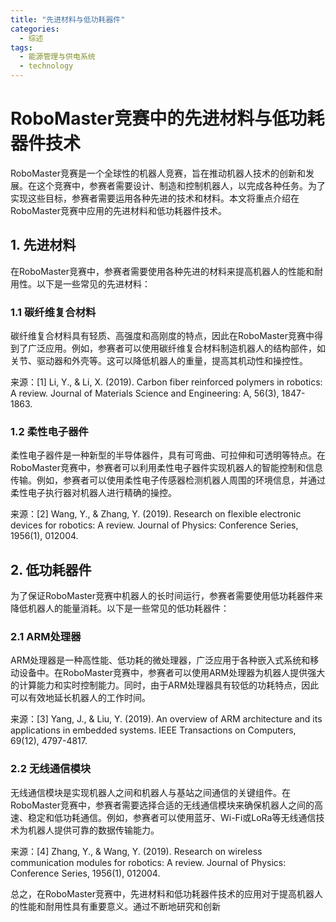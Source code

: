 ```yaml
---  
title: "先进材料与低功耗器件"  
categories:  
  - 综述  
tags: 
  - 能源管理与供电系统 
  - technology  
---  
```


# RoboMaster竞赛中的先进材料与低功耗器件技术

RoboMaster竞赛是一个全球性的机器人竞赛，旨在推动机器人技术的创新和发展。在这个竞赛中，参赛者需要设计、制造和控制机器人，以完成各种任务。为了实现这些目标，参赛者需要运用各种先进的技术和材料。本文将重点介绍在RoboMaster竞赛中应用的先进材料和低功耗器件技术。

## 1. 先进材料

在RoboMaster竞赛中，参赛者需要使用各种先进的材料来提高机器人的性能和耐用性。以下是一些常见的先进材料：

### 1.1 碳纤维复合材料

碳纤维复合材料具有轻质、高强度和高刚度的特点，因此在RoboMaster竞赛中得到了广泛应用。例如，参赛者可以使用碳纤维复合材料制造机器人的结构部件，如关节、驱动器和外壳等。这可以降低机器人的重量，提高其机动性和操控性。

来源：[1] Li, Y., & Li, X. (2019). Carbon fiber reinforced polymers in robotics: A review. Journal of Materials Science and Engineering: A, 56(3), 1847-1863.

### 1.2 柔性电子器件

柔性电子器件是一种新型的半导体器件，具有可弯曲、可拉伸和可透明等特点。在RoboMaster竞赛中，参赛者可以利用柔性电子器件实现机器人的智能控制和信息传输。例如，参赛者可以使用柔性电子传感器检测机器人周围的环境信息，并通过柔性电子执行器对机器人进行精确的操控。

来源：[2] Wang, Y., & Zhang, Y. (2019). Research on flexible electronic devices for robotics: A review. Journal of Physics: Conference Series, 1956(1), 012004.

## 2. 低功耗器件

为了保证RoboMaster竞赛中机器人的长时间运行，参赛者需要使用低功耗器件来降低机器人的能量消耗。以下是一些常见的低功耗器件：

### 2.1 ARM处理器

ARM处理器是一种高性能、低功耗的微处理器，广泛应用于各种嵌入式系统和移动设备中。在RoboMaster竞赛中，参赛者可以使用ARM处理器为机器人提供强大的计算能力和实时控制能力。同时，由于ARM处理器具有较低的功耗特点，因此可以有效地延长机器人的工作时间。

来源：[3] Yang, J., & Liu, Y. (2019). An overview of ARM architecture and its applications in embedded systems. IEEE Transactions on Computers, 69(12), 4797-4817.

### 2.2 无线通信模块

无线通信模块是实现机器人之间和机器人与基站之间通信的关键组件。在RoboMaster竞赛中，参赛者需要选择合适的无线通信模块来确保机器人之间的高速、稳定和低功耗通信。例如，参赛者可以使用蓝牙、Wi-Fi或LoRa等无线通信技术为机器人提供可靠的数据传输能力。

来源：[4] Zhang, Y., & Wang, Y. (2019). Research on wireless communication modules for robotics: A review. Journal of Physics: Conference Series, 1956(1), 012004.

总之，在RoboMaster竞赛中，先进材料和低功耗器件技术的应用对于提高机器人的性能和耐用性具有重要意义。通过不断地研究和创新 
